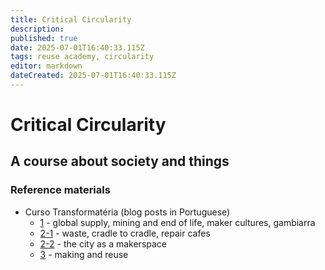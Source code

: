 ```yaml
---
title: Critical Circularity
description: 
published: true
date: 2025-07-01T16:40:33.115Z
tags: reuse academy, circularity
editor: markdown
dateCreated: 2025-07-01T16:40:33.115Z
---
```


# Critical Circularity

## A course about society and things

### Reference materials

- Curso Transformatéria (blog posts in Portuguese)
   - [1](https://transformateria.wordpress.com/2017/04/01/curso-transformateria-dia-1/) - global supply, mining and end of life, maker cultures, gambiarra
   - [2-1](https://transformateria.wordpress.com/2017/04/02/curso-transformateria-dia-2-manha/) - waste, cradle to cradle, repair cafes
   - [2-2](https://transformateria.wordpress.com/2017/04/08/curso-transformateria-dia-2-tarde/) - the city as a makerspace
   - [3](https://transformateria.wordpress.com/2017/04/21/curso-transformateria-dia-3-final/) - making and reuse